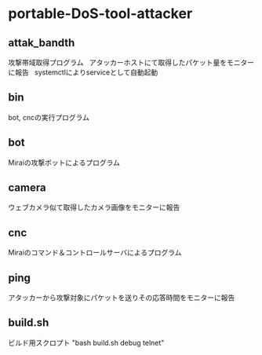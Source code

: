 # portable-DoS-tool-attacker   
## attak_bandth   
攻撃帯域取得プログラム   
アタッカーホストにて取得したパケット量をモニターに報告   
systemctlによりserviceとして自動起動   
## bin   
bot, cncの実行プログラム   
## bot   
Miraiの攻撃ボットによるプログラム   
## camera   
ウェブカメラ似て取得したカメラ画像をモニターに報告   
## cnc   
Miraiのコマンド＆コントロールサーバによるプログラム   
## ping   
アタッカーから攻撃対象にパケットを送りその応答時間をモニターに報告 
## build.sh   
ビルド用スクロプト
"bash build.sh debug telnet"
